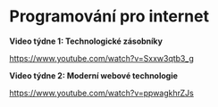 # Programování pro internet



**Video týdne 1: Technologické zásobníky**

https://www.youtube.com/watch?v=Sxxw3qtb3_g


**Video týdne 2: Moderní webové technologie**

https://www.youtube.com/watch?v=ppwagkhrZJs